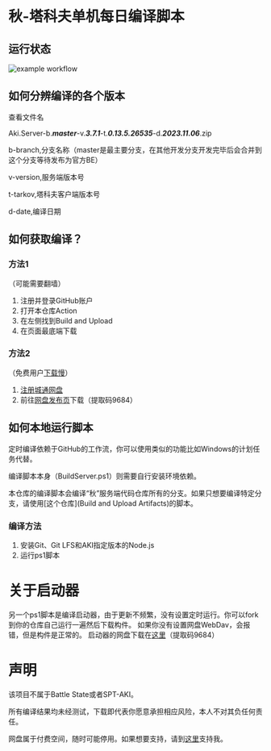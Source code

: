 # 秋-塔科夫单机每日编译脚本
## 运行状态

![example workflow](https://github.com/sovzzz/SPT-AKI-SERVER-CI/actions/workflows/build.yml/badge.svg)

## 如何分辨编译的各个版本

查看文件名

 Aki.Server-b.***master***-v.***3.7.1***-t.***0.13.5.26535***-d.***2023.11.06***.zip

b-branch,分支名称（master是最主要分支，在其他开发分支开发完毕后会合并到这个分支等待发布为官方BE）

v-version,服务端版本号

t-tarkov,塔科夫客户端版本号

d-date,编译日期

## 如何获取编译？

### 方法1

（可能需要翻墙）

1. 注册并登录GitHub账户
2. 打开本仓库Action
3. 在左侧找到Build and Upload
4. 在页面最底端下载

### 方法2

（免费用户[下载慢](https://www.ctfile.com/p/giftcard?uid=28273672&type=1&key=d09ee4)）

1. [注册城通网盘](https://www.ctfile.com/linker/28273672)
2. 前往[网盘发布页](https://url72.ctfile.com/d/28273672-58667611-79f16a)下载（提取码9684）

## 如何本地运行脚本

定时编译依赖于GitHub的工作流，你可以使用类似的功能比如Windows的计划任务代替。

编译脚本本身（BuildServer.ps1）则需要自行安装环境依赖。

本仓库的编译脚本会编译“秋”服务端代码仓库所有的分支。如果只想要编译特定分支，请使用[这个仓库](Build and Upload Artifacts)的脚本。

### 编译方法

1. 安装Git、Git LFS和AKI指定版本的Node.js
2. 运行ps1脚本

# 关于启动器
另一个ps1脚本是编译启动器，由于更新不频繁，没有设置定时运行。你可以fork到你的仓库自己运行一遍然后下载构件。
如果你没有设置网盘WebDav，会报错，但是构件是正常的。
启动器的网盘下载在[这里](https://github.com/sovzzz/SPT-AKI-SERVER-CI/actions/runs/6771135719)（提取码9684）

# 声明
该项目不属于Battle State或者SPT-AKI。

所有编译结果均未经测试，下载即代表你愿意承担相应风险，本人不对其负任何责任。

网盘属于付费空间，随时可能停用。如果想要支持，请到[这里](https://afdian.net/a/Ubisoviet)支持我。
